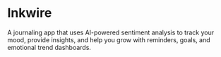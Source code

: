 # Inkwire

A journaling app that uses AI-powered sentiment analysis to track your mood, provide insights, and help you grow with reminders, goals, and emotional trend dashboards.
